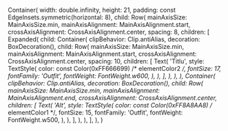 Container(
    width: double.infinity,
    height: 21,
    padding: const EdgeInsets.symmetric(horizontal: 8),
    child: Row(
        mainAxisSize: MainAxisSize.min,
        mainAxisAlignment: MainAxisAlignment.start,
        crossAxisAlignment: CrossAxisAlignment.center,
        spacing: 8,
        children: [
            Expanded(
                child: Container(
                    clipBehavior: Clip.antiAlias,
                    decoration: BoxDecoration(),
                    child: Row(
                        mainAxisSize: MainAxisSize.min,
                        mainAxisAlignment: MainAxisAlignment.start,
                        crossAxisAlignment: CrossAxisAlignment.center,
                        spacing: 10,
                        children: [
                            Text(
                                'Titlu',
                                style: TextStyle(
                                    color: const Color(0xFF666699) /* elementColor2 */,
                                    fontSize: 17,
                                    fontFamily: 'Outfit',
                                    fontWeight: FontWeight.w600,
                                ),
                            ),
                        ],
                    ),
                ),
            ),
            Container(
                clipBehavior: Clip.antiAlias,
                decoration: BoxDecoration(),
                child: Row(
                    mainAxisSize: MainAxisSize.min,
                    mainAxisAlignment: MainAxisAlignment.end,
                    crossAxisAlignment: CrossAxisAlignment.center,
                    children: [
                        Text(
                            'Alt',
                            style: TextStyle(
                                color: const Color(0xFF8A8AA8) /* elementColor1 */,
                                fontSize: 15,
                                fontFamily: 'Outfit',
                                fontWeight: FontWeight.w500,
                            ),
                        ),
                    ],
                ),
            ),
        ],
    ),
)